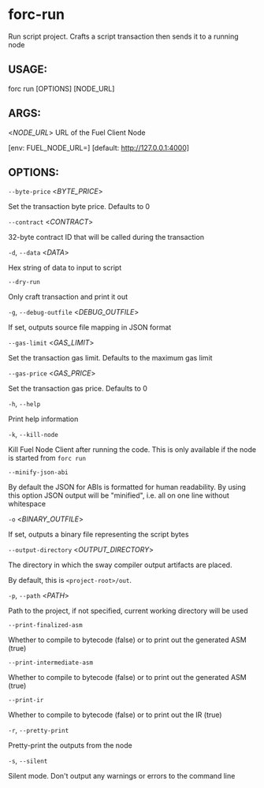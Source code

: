 # forc-run
Run script project. Crafts a script transaction then sends it to a running node


## USAGE:
forc run [OPTIONS] [NODE_URL]


## ARGS:

<_NODE_URL_>
URL of the Fuel Client Node

[env: FUEL_NODE_URL=]
[default: http://127.0.0.1:4000]


## OPTIONS:

`--byte-price` <_BYTE_PRICE_>


Set the transaction byte price. Defaults to 0


`--contract` <_CONTRACT_>


32-byte contract ID that will be called during the transaction


`-d`, `--data` <_DATA_>


Hex string of data to input to script


`--dry-run` 


Only craft transaction and print it out


`-g`, `--debug-outfile` <_DEBUG_OUTFILE_>


If set, outputs source file mapping in JSON format


`--gas-limit` <_GAS_LIMIT_>


Set the transaction gas limit. Defaults to the maximum gas limit


`--gas-price` <_GAS_PRICE_>


Set the transaction gas price. Defaults to 0


`-h`, `--help` 


Print help information


`-k`, `--kill-node` 


Kill Fuel Node Client after running the code. This is only available if the node is
started from `forc run`


`--minify-json-abi` 


By default the JSON for ABIs is formatted for human readability. By using this option
JSON output will be "minified", i.e. all on one line without whitespace


`-o` <_BINARY_OUTFILE_>


If set, outputs a binary file representing the script bytes


`--output-directory` <_OUTPUT_DIRECTORY_>


The directory in which the sway compiler output artifacts are placed.

By default, this is `<project-root>/out`.


`-p`, `--path` <_PATH_>


Path to the project, if not specified, current working directory will be used


`--print-finalized-asm` 


Whether to compile to bytecode (false) or to print out the generated ASM (true)


`--print-intermediate-asm` 


Whether to compile to bytecode (false) or to print out the generated ASM (true)


`--print-ir` 


Whether to compile to bytecode (false) or to print out the IR (true)


`-r`, `--pretty-print` 


Pretty-print the outputs from the node


`-s`, `--silent` 


Silent mode. Don't output any warnings or errors to the command line